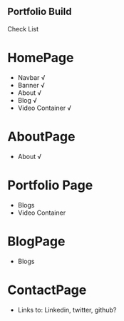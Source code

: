 ## Portfolio Build
Check List 

# HomePage
  - Navbar √
  - Banner √
  - About √
  - Blog √
  - Video Container √
# AboutPage
 - About √
# Portfolio Page
  - Blogs
  - Video Container
# BlogPage
  - Blogs
# ContactPage
  - Links to: Linkedin, twitter, github?

